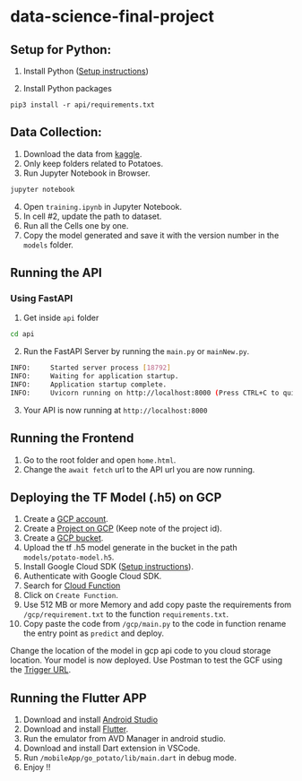 # data-science-final-project
## Setup for Python:

1. Install Python ([Setup instructions](https://wiki.python.org/moin/BeginnersGuide))

2. Install Python packages

```
pip3 install -r api/requirements.txt
```

## Data Collection:

1. Download the data from [kaggle](https://www.kaggle.com/arjuntejaswi/plant-village).
2. Only keep folders related to Potatoes.
3. Run Jupyter Notebook in Browser.

```bash
jupyter notebook
```

4. Open `training.ipynb` in Jupyter Notebook.
5. In cell #2, update the path to dataset.
6. Run all the Cells one by one.
7. Copy the model generated and save it with the version number in the `models` folder.

## Running the API

### Using FastAPI

1. Get inside `api` folder

```bash
cd api
```

2. Run the FastAPI Server by running the `main.py` or `mainNew.py`.

```bash
INFO:     Started server process [18792]
INFO:     Waiting for application startup.
INFO:     Application startup complete.
INFO:     Uvicorn running on http://localhost:8000 (Press CTRL+C to quit)
```

3. Your API is now running at `http://localhost:8000`

## Running the Frontend

1. Go to the root folder and open `home.html`.
2. Change the `await fetch` url to the API url you are now running.

## Deploying the TF Model (.h5) on GCP

1. Create a [GCP account](https://console.cloud.google.com/freetrial/signup/tos?_ga=2.25841725.1677013893.1627213171-706917375.1627193643&_gac=1.124122488.1627227734.Cj0KCQjwl_SHBhCQARIsAFIFRVVUZFV7wUg-DVxSlsnlIwSGWxib-owC-s9k6rjWVaF4y7kp1aUv5eQaAj2kEALw_wcB).
2. Create a [Project on GCP](https://cloud.google.com/appengine/docs/standard/nodejs/building-app/creating-project) (Keep note of the project id).
3. Create a [GCP bucket](https://console.cloud.google.com/storage/browser/).
4. Upload the tf .h5 model generate in the bucket in the path `models/potato-model.h5`.
5. Install Google Cloud SDK ([Setup instructions](https://cloud.google.com/sdk/docs/quickstarts)).
6. Authenticate with Google Cloud SDK.
7. Search for [Cloud Function](https://console.cloud.google.com/functions/)
8. Click on `Create Function`.
9. Use 512 MB or more Memory and add copy paste the requirements from `/gcp/requirement.txt` to the function `requirements.txt`.
10. Copy paste the code from `/gcp/main.py` to the code in function rename the entry point as `predict` and deploy.

Change the location of the model in gcp api code to you cloud storage location.
Your model is now deployed.
Use Postman to test the GCF using the [Trigger URL](https://cloud.google.com/functions/docs/calling/http).

## Running the Flutter APP

1. Download and install [Android Studio](https://developer.android.com/studio?gclid=CjwKCAjw67ajBhAVEiwA2g_jECMVLm9Ct5jxS3MG4WQGaBgvaL2JXQnJ35ZHibpumjBD8DKyflWD-BoC0SMQAvD_BwE&gclsrc=aw.ds)
2. Download and install [Flutter](https://docs.flutter.dev/get-started/install).
3. Run the emulator from AVD Manager in android studio.
4. Download and install Dart extension in VSCode.
5. Run `/mobileApp/go_potato/lib/main.dart` in debug mode.
6. Enjoy !!
